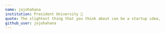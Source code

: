 ```yaml
---
name: jojohahana 
institution: President University 🚩 
quote: The slightest thing that you think about can be a startup idea, get funding but don't forget to maintain sustainability
github_user: jojohahana
---
```


